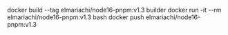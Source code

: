 docker build --tag elmariachi/node16-pnpm:v1.3 builder
docker run -it --rm elmariachi/node16-pnpm:v1.3 bash
docker push elmariachi/node16-pnpm:v1.3
